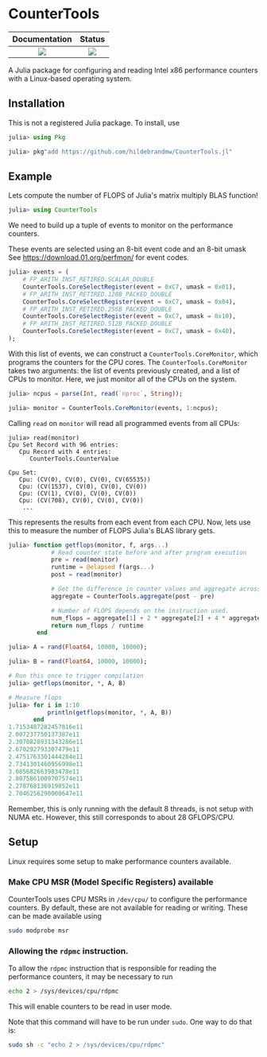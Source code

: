 # CounterTools

| **Documentation** | **Status** |
|:---:|:---:|
[![][docs-latest-img]][docs-latest-url] | [![][travis-img]][travis-url] |

A Julia package for configuring and reading Intel x86 performance counters with a Linux-based operating system.

## Installation

This is not a registered Julia package.
To install, use
```julia
julia> using Pkg

julia> pkg"add https://github.com/hildebrandmw/CounterTools.jl"
```

## Example

Lets compute the number of FLOPS of Julia's matrix multiply BLAS function!

```julia
julia> using CounterTools
```
We need to build up a tuple of events to monitor on the performance counters.

These events are selected using an 8-bit event code and an 8-bit umask
See https://download.01.org/perfmon/ for event codes.
```julia
julia> events = (
    # FP_ARITH_INST_RETIRED.SCALAR_DOUBLE
    CounterTools.CoreSelectRegister(event = 0xC7, umask = 0x01),
    # FP_ARITH_INST_RETIRED.128B_PACKED_DOUBLE
    CounterTools.CoreSelectRegister(event = 0xC7, umask = 0x04),
    # FP_ARITH_INST_RETIRED.256B_PACKED_DOUBLE
    CounterTools.CoreSelectRegister(event = 0xC7, umask = 0x10),
    # FP_ARITH_INST_RETIRED.512B_PACKED_DOUBLE
    CounterTools.CoreSelectRegister(event = 0xC7, umask = 0x40),
);
```
With this list of events, we can construct a `CounterTools.CoreMonitor`, which programs the counters for the CPU cores.
The `CounterTools.CoreMonitor` takes two arguments: the list of events previously created, and a list of CPUs to monitor.
Here, we just monitor all of the CPUs on the system.
```julia
julia> ncpus = parse(Int, read(`nproc`, String));

julia> monitor = CounterTools.CoreMonitor(events, 1:ncpus);
```
Calling `read` on `monitor` will read all programmed events from all CPUs:
```
julia> read(monitor)
Cpu Set Record with 96 entries:
   Cpu Record with 4 entries:
      CounterTools.CounterValue

Cpu Set:
   Cpu: (CV(0), CV(0), CV(0), CV(65535))
   Cpu: (CV(1537), CV(0), CV(0), CV(0))
   Cpu: (CV(1), CV(0), CV(0), CV(0))
   Cpu: (CV(708), CV(0), CV(0), CV(0))
    ...
```
This represents the results from each event from each CPU.
Now, lets use this to measure the number of FLOPS Julia's BLAS library gets.
```julia
julia> function getflops(monitor, f, args...)
            # Read counter state before and after program execution
            pre = read(monitor)
            runtime = @elapsed f(args...)
            post = read(monitor)

            # Get the difference in counter values and aggregate across all cores
            aggregate = CounterTools.aggregate(post - pre)

            # Number of FLOPS depends on the instruction used.
            num_flops = aggregate[1] + 2 * aggregate[2] + 4 * aggregate[3] + 8 * aggregate[4]
            return num_flops / runtime
        end

julia> A = rand(Float64, 10000, 10000);

julia> B = rand(Float64, 10000, 10000);

# Run this once to trigger compilation
julia> getflops(monitor, *, A, B)

# Measure flops
julia> for i in 1:10
           println(getflops(monitor, *, A, B))
       end
1.7153487282457816e11
2.007237750137387e11
2.3070828931343286e11
2.670292793307479e11
2.4751763301444284e11
2.7341301460956998e11
3.085682663983478e11
2.8075861009707574e11
2.278768136919852e11
2.7046256290000647e11
```
Remember, this is only running with the default 8 threads, is not setup with NUMA etc.
However, this still corresponds to about 28 GFLOPS/CPU.

## Setup

Linux requires some setup to make performance counters available.

### Make CPU MSR (Model Specific Registers) available

CounterTools uses CPU MSRs in `/dev/cpu/` to configure the performance counters.
By default, these are not available for reading or writing.
These can be made available using
```sh
sudo modprobe msr
```

### Allowing the `rdpmc` instruction.

To allow the `rdpmc` instruction that is responsible for reading the performance counters, it may be necessary to run
```sh
echo 2 > /sys/devices/cpu/rdpmc
```
This will enable counters to be read in user mode.

Note that this command will have to be run under `sudo`.
One way to do that is:
```sh
sudo sh -c "echo 2 > /sys/devices/cpu/rdpmc"
```

[docs-latest-img]: https://img.shields.io/badge/docs-latest-blue.svg
[docs-latest-url]: https://hildebrandmw.github.io/CounterTools.jl/dev/

[travis-img]: https://travis-ci.com/hildebrandmw/CounterTools.jl.svg?branch=master
[travis-url]: https://travis-ci.com/github/hildebrandmw/CounterTools.jl
